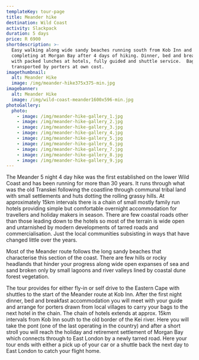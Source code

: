 ```yaml
---
templateKey: tour-page
title: Meander hike
destination: Wild Coast
activity: Slackpack
duration: 5 days
price: R 6900
shortdescription: >-
  Easy walking along wide sandy beaches running south from Kob Inn and
  completing at Morgan Bay after 4 days of hiking. Dinner, bed and breakfast
  with packed lunches at hotels, fully guided and shuttle service.  Bags
  transported by porters at own cost.
imagethumbnail:
  alt: Meander Hike
  image: /img/meander-hike375x375-min.jpg
imagebanner:
  alt: Meander Hike
  image: /img/wild-coast-meander1600x596-min.jpg
photoGallery:
  photo:
    - image: /img/meander-hike-gallery_1.jpg
    - image: /img/meander-hike-gallery_2.jpg
    - image: /img/meander-hike-gallery_3.jpg
    - image: /img/meander-hike-gallery_4.jpg
    - image: /img/meander-hike-gallery_5.jpg
    - image: /img/meander-hike-gallery_6.jpg
    - image: /img/meander-hike-gallery_7.jpg
    - image: /img/meander-hike-gallery_8.jpg
    - image: /img/meander-hike-gallery_9.jpg
---
```

The Meander 5 night 4 day hike was the first established on the lower Wild Coast and has been running for more than 30 years.  It runs through what was the old Transkei following the coastline through communal tribal land with small settlements and huts dotting the rolling grassy hills. At approximately 15km intervals there is a chain of small mostly family run hotels providing simple but comfortable overnight accommodation for travellers and holiday makers in season.  There are few coastal roads other than those leading down to the hotels so most of the terrain is wide open and untarnished by modern developments of tarred roads and commercialisation.   Just the local communities subsisting in ways that have changed little over the years.

Most of the Meander route follows the long sandy beaches that characterise this section of the coast.  There are few hills or rocky headlands that hinder your progress along wide open expanses of sea and sand broken only by small lagoons and river valleys lined by coastal dune forest vegetation.

The tour provides for either fly-in or self drive to the Eastern Cape with shuttles to the start of the Meander route at Kob Inn.   After the first night dinner, bed and breakfast accommodation you will meet with your guide and arrange for porters drawn from local villages to carry your bags to the next hotel in the chain.  The chain of hotels extends at approx. 15km intervals from Kob Inn south to the old border of the Kei river.  Here you will take the pont (one of the last operating in the country) and after a short stroll you will reach the holiday and retirement settlement of Morgan Bay which connects through to East London by a newly tarred road.  Here your tour ends with either a pick up of your car or a shuttle back the next day to East London to catch your flight home.

